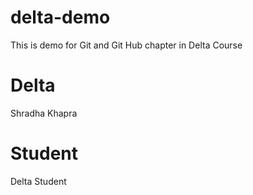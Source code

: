 # delta-demo
This is demo for Git and Git Hub chapter in Delta Course
# Delta
Shradha Khapra
# Student
Delta Student